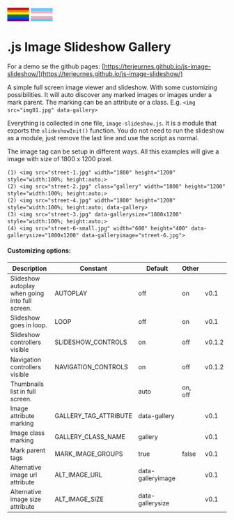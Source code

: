 <picture><img src="webpage/gay_pride_flag.svg" width="50"></picture> <picture><img src="webpage/transgender_pride_flag.svg" width="50"></picture>
# .js Image Slideshow Gallery 

For a demo se the github pages: [https://terjeurnes.github.io/js-image-slideshow/](https://terjeurnes.github.io/js-image-slideshow/)

A simple full screen image viewer and slideshow. With some customizing possibilities. 
It will auto discover any marked images or images under a mark parent. The marking can be an attribute or a class. E.g. `<img src="img01.jpg" data-gallery>`

Everything is collected in one file, `image-slideshow.js`. It is a module that exports the `slideshowInit()` function. You do not need to run the slideshow as a module, just remove the last line and use the script as normal.



The image tag can be setup in different ways. All this examples will give a image with size of 1800 x 1200 pixel.
```
(1) <img src="street-1.jpg" width="1800" height="1200" style="width:100%; height:auto;>
(2) <img src="street-2.jpg" class="gallery" width="1800" height="1200" style="width:100%; height:auto;>
(2) <img src="street-4.jpg" width="1800" height="1200" style="width:100%; height:auto; data-gallery>
(3) <img src="street-3.jpg" data-gallerysize="1800x1200" style="width:100%; height:auto;>
(4) <img src="street-6-small.jpg" width="600" height="400" data-gallerysize="1800x1200" data-galleryimage="street-6.jpg">
```



#### Customizing options:
| Description | Constant | Default | Other | |
|-------------|----------|---------|--------|-|
| Slideshow autoplay when going into full screen. | AUTOPLAY | off | on | v0.1 |
| Slideshow goes in loop. | LOOP | off | on | v0.1 |
| Slideshow controllers visible | SLIDESHOW_CONTROLS | on | off | v0.1.2 |
| Navigation controllers visible | NAVIGATION_CONTROLS | on | off | v0.1.2 |
| Thumbnails list in full screen. | | auto | on, off | |
| Image attribute marking | GALLERY_TAG_ATTRIBUTE | data-gallery | | v0.1 |
| Image class marking | GALLERY_CLASS_NAME | gallery | | v0.1 |
| Mark parent tags | MARK_IMAGE_GROUPS | true | false | v0.1 |
| Alternative image url attribute | ALT_IMAGE_URL | data-galleryimage | | v0.1 |
| Alternative image size attribute | ALT_IMAGE_SIZE | data-gallerysize | | v0.1 |




